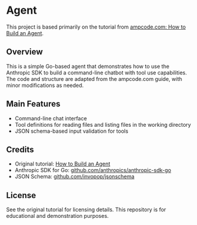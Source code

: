# Agent

This project is based primarily on the tutorial from [ampcode.com: How to Build an Agent](https://ampcode.com/how-to-build-an-agent).

## Overview

This is a simple Go-based agent that demonstrates how to use the Anthropic SDK to build a command-line chatbot with tool use capabilities. The code and structure are adapted from the ampcode.com guide, with minor modifications as needed.

## Main Features
- Command-line chat interface
- Tool definitions for reading files and listing files in the working directory
- JSON schema-based input validation for tools

## Credits
- Original tutorial: [How to Build an Agent](https://ampcode.com/how-to-build-an-agent)
- Anthropic SDK for Go: [github.com/anthropics/anthropic-sdk-go](https://github.com/anthropics/anthropic-sdk-go)
- JSON Schema: [github.com/invopop/jsonschema](https://github.com/invopop/jsonschema)

## License
See the original tutorial for licensing details. This repository is for educational and demonstration purposes.
